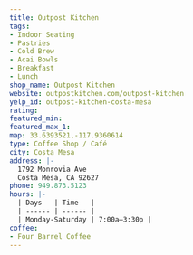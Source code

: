 ```yaml
---
title: Outpost Kitchen
tags:
- Indoor Seating
- Pastries
- Cold Brew
- Acai Bowls
- Breakfast
- Lunch
shop_name: Outpost Kitchen
website: outpostkitchen.com/outpost-kitchen
yelp_id: outpost-kitchen-costa-mesa
rating:
featured_min:
featured_max_1:
map: 33.6393521,-117.9360614
type: Coffee Shop / Café
city: Costa Mesa
address: |-
  1792 Monrovia Ave
  Costa Mesa, CA 92627
phone: 949.873.5123
hours: |-
  | Days   | Time   |
  | ------ | ------ |
  | Monday-Saturday | 7:00a–3:30p |
coffee:
- Four Barrel Coffee
---
```

